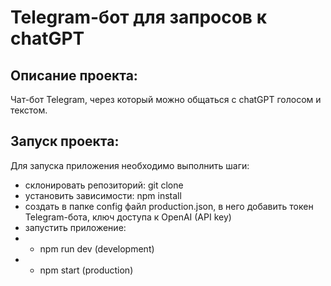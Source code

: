 # Telegram-бот для запросов к chatGPT


## Описание проекта:

Чат-бот Telegram, через который можно общаться с chatGPT голосом и текстом. 

## Запуск проекта:

Для запуска приложения необходимо выполнить шаги:
- склонировать репозиторий: git clone
- установить зависимости: npm install
- создать в папке config файл production.json, в него добавить токен Telegram-бота, ключ доступа к OpenAI (API key)
- запустить приложение: 
- - npm run dev (development)
- - npm start (production)
